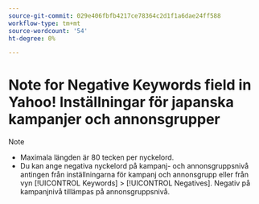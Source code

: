 ```yaml
---
source-git-commit: 029e406fbfb4217ce78364c2d1f1a6dae24ff588
workflow-type: tm+mt
source-wordcount: '54'
ht-degree: 0%

---
```

# Note for Negative Keywords field in Yahoo! Inställningar för japanska kampanjer och annonsgrupper

>[!NOTE]
>
>* Maximala längden är 80 tecken per nyckelord.
>* Du kan ange negativa nyckelord på kampanj- och annonsgruppsnivå antingen från inställningarna för kampanj och annonsgrupp eller från vyn [!UICONTROL Keywords] > [!UICONTROL Negatives]. Negativ på kampanjnivå tillämpas på annonsgruppsnivå.
